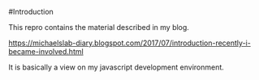 #Introduction

This repro contains the material described in my blog.

https://michaelslab-diary.blogspot.com/2017/07/introduction-recently-i-became-involved.html

It is basically a view on my javascript development environment.


